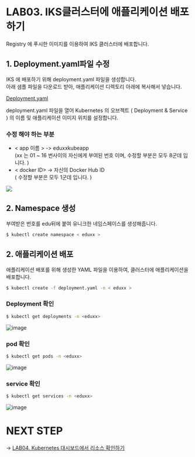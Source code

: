 # LAB03. IKS클러스터에 애플리케이션 배포하기
Registry 에 푸시한 이미지를 이용하여 IKS 클러스터에 배포합니다. 

## 1. Deployment.yaml파일 수정

IKS 에 배포하기 위해 deployment.yaml 파일을 생성합니다.    
아래 샘플 파일을 다운로드 받아,  애플리케이션 디렉토리 아래에 복사해서 넣습니다.   

[Deployment.yaml]()

deployment.yaml 파일을 열어 Kubernetes 의 오브젝트 ( Deployment & Service ) 의 이름 및 애플리케이션 이미지 위치를 설정합니다.   

### 수정 해야 하는 부분
- < app 이름 >  -> eduxxkubeapp          
(xx 는 01 ~ 16 번사이의 자신에게 부여된 번호 이며, 수정할 부분은 모두 8군데 입니다. )  
- < docker ID> -> 자신의 Docker Hub ID  
( 수정할 부분은 모두 1군데 입니다. )  

![](https://gblobscdn.gitbook.com/assets%2F-MDXHogCOGHdFvq3uZkw%2F-ME6oc8PC6pTEw5vputC%2F-ME6tJXzcQSxK5JIKDdy%2Fimage.png?alt=media&token=8dff21b9-0600-4312-8063-170b7b75854f)  

## 2. Namespace 생성
부여받은 번호를 edu뒤에 붙여 유니크한 네임스페이스를 생성해줍니다.  
~~~sh
$ kubectl create namespace < eduxx >
~~~

## 2. 애플리케이션 배포
애플리케이션 배포를 위해 생성한 YAML 파일을 이용하여,  클러스터에 애플리케이션을 배포합니다.   

~~~sh
$ kubectl create -f deployment.yaml -n < eduxx >
~~~

### Deployment 확인
~~~sh
$ kubectl get deployments -n <eduxx>
~~~
![image](https://user-images.githubusercontent.com/15958325/94143637-14337200-feab-11ea-9a1b-f388eb46bb68.png)
  

### pod 확인
~~~sh
$ kubectl get pods -n <eduxx>
~~~
![image](https://user-images.githubusercontent.com/15958325/94143667-1eee0700-feab-11ea-89e5-e531d315b558.png)
   


### service 확인
~~~sh
$ kubectl get services -n <eduxx>
~~~
![image](https://user-images.githubusercontent.com/15958325/94143717-2dd4b980-feab-11ea-991c-5e1c2d5f8217.png)
   


# NEXT STEP
-> [LAB04. Kubernetes 대시보드에서 리소스 확인하기]()  
